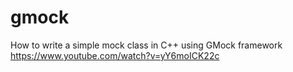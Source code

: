 # gmock
How to write a simple mock class in C++ using GMock framework
https://www.youtube.com/watch?v=yY6moICK22c
